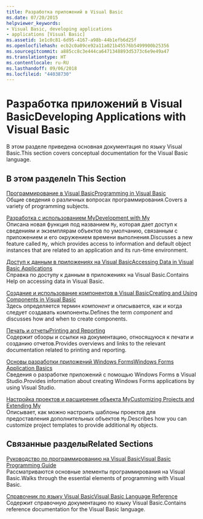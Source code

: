 ```yaml
---
title: Разработка приложений в Visual Basic
ms.date: 07/20/2015
helpviewer_keywords:
- Visual Basic, developing applications
- applications [Visual Basic]
ms.assetid: 1e1c0c81-6d95-4167-a98b-44b1efb6d25f
ms.openlocfilehash: ecb2c0a09ce92a11a021b45576b5499900b25356
ms.sourcegitcommit: a885cc8c3e444ca6471348893d5373c6e9e49a47
ms.translationtype: HT
ms.contentlocale: ru-RU
ms.lasthandoff: 09/06/2018
ms.locfileid: "44038730"
---
```

# <a name="developing-applications-with-visual-basic"></a><span data-ttu-id="1fed6-102">Разработка приложений в Visual Basic</span><span class="sxs-lookup"><span data-stu-id="1fed6-102">Developing Applications with Visual Basic</span></span>
<span data-ttu-id="1fed6-103">В этом разделе приведена основная документация по языку Visual Basic.</span><span class="sxs-lookup"><span data-stu-id="1fed6-103">This section covers conceptual documentation for the Visual Basic language.</span></span>  
  
## <a name="in-this-section"></a><span data-ttu-id="1fed6-104">В этом разделе</span><span class="sxs-lookup"><span data-stu-id="1fed6-104">In This Section</span></span>  
 [<span data-ttu-id="1fed6-105">Программирование в Visual Basic</span><span class="sxs-lookup"><span data-stu-id="1fed6-105">Programming in Visual Basic</span></span>](../../visual-basic/developing-apps/programming/index.md)  
 <span data-ttu-id="1fed6-106">Общие сведения о различных вопросах программирования.</span><span class="sxs-lookup"><span data-stu-id="1fed6-106">Covers a variety of programming subjects.</span></span>  
  
 [<span data-ttu-id="1fed6-107">Разработка с использованием My</span><span class="sxs-lookup"><span data-stu-id="1fed6-107">Development with My</span></span>](../../visual-basic/developing-apps/development-with-my/index.md)  
 <span data-ttu-id="1fed6-108">Описана новая функция под названием `My`, которая дает доступ к сведениям и экземплярам объектов по умолчанию, связанным с приложением и его окружением времени выполнения.</span><span class="sxs-lookup"><span data-stu-id="1fed6-108">Discusses a new feature called `My`, which provides access to information and default object instances that are related to an application and its run-time environment.</span></span>  
  
 [<span data-ttu-id="1fed6-109">Доступ к данным в приложениях на Visual Basic</span><span class="sxs-lookup"><span data-stu-id="1fed6-109">Accessing Data in Visual Basic Applications</span></span>](../../visual-basic/developing-apps/accessing-data.md)  
 <span data-ttu-id="1fed6-110">Справка по доступу к данным в приложениях на Visual Basic.</span><span class="sxs-lookup"><span data-stu-id="1fed6-110">Contains Help on accessing data in Visual Basic.</span></span>  
  
 [<span data-ttu-id="1fed6-111">Создание и использование компонентов в Visual Basic</span><span class="sxs-lookup"><span data-stu-id="1fed6-111">Creating and Using Components in Visual Basic</span></span>](../../visual-basic/developing-apps/creating-and-using-components.md)  
 <span data-ttu-id="1fed6-112">Здесь определяется термин *компонент* и описывается, как и когда следует создавать компоненты.</span><span class="sxs-lookup"><span data-stu-id="1fed6-112">Defines the term *component* and discusses how and when to create components.</span></span>  
  
 [<span data-ttu-id="1fed6-113">Печать и отчеты</span><span class="sxs-lookup"><span data-stu-id="1fed6-113">Printing and Reporting</span></span>](../../visual-basic/developing-apps/printing/index.md)  
 <span data-ttu-id="1fed6-114">Содержит обзоры и ссылки на документацию, относящуюся к печати и созданию отчетов.</span><span class="sxs-lookup"><span data-stu-id="1fed6-114">Provides overviews and links to the relevant documentation related to printing and reporting.</span></span>  
  
 [<span data-ttu-id="1fed6-115">Основы разработки приложений Windows Forms</span><span class="sxs-lookup"><span data-stu-id="1fed6-115">Windows Forms Application Basics</span></span>](../../visual-basic/developing-apps/windows-forms/index.md)  
 <span data-ttu-id="1fed6-116">Сведения о разработке приложений с помощью Windows Forms в Visual Studio.</span><span class="sxs-lookup"><span data-stu-id="1fed6-116">Provides information about creating Windows Forms applications by using Visual Studio.</span></span>  
  
 [<span data-ttu-id="1fed6-117">Настройка проектов и расширение объекта My</span><span class="sxs-lookup"><span data-stu-id="1fed6-117">Customizing Projects and Extending My</span></span>](../../visual-basic/developing-apps/customizing-extending-my/index.md)  
 <span data-ttu-id="1fed6-118">Описывает, как можно настроить шаблоны проектов для предоставления дополнительных объектов `My`.</span><span class="sxs-lookup"><span data-stu-id="1fed6-118">Describes how you can customize project templates to provide additional `My` objects.</span></span>  
  
## <a name="related-sections"></a><span data-ttu-id="1fed6-119">Связанные разделы</span><span class="sxs-lookup"><span data-stu-id="1fed6-119">Related Sections</span></span>  
 [<span data-ttu-id="1fed6-120">Руководство по программированию на Visual Basic</span><span class="sxs-lookup"><span data-stu-id="1fed6-120">Visual Basic Programming Guide</span></span>](../../visual-basic/programming-guide/index.md)  
 <span data-ttu-id="1fed6-121">Рассматриваются основные элементы программирования на Visual Basic.</span><span class="sxs-lookup"><span data-stu-id="1fed6-121">Walks through the essential elements of programming with Visual Basic.</span></span>  
  
 [<span data-ttu-id="1fed6-122">Справочник по языку Visual Basic</span><span class="sxs-lookup"><span data-stu-id="1fed6-122">Visual Basic Language Reference</span></span>](../../visual-basic/language-reference/index.md)  
 <span data-ttu-id="1fed6-123">Содержит справочную документацию по языку Visual Basic.</span><span class="sxs-lookup"><span data-stu-id="1fed6-123">Contains reference documentation for the Visual Basic language.</span></span>
